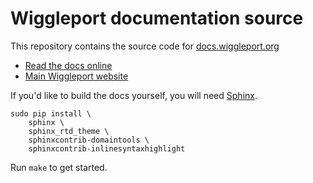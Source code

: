 # Wiggleport documentation source

This repository contains the source code for [docs.wiggleport.org](http://docs.wiggleport.org)

* [Read the docs online](http://docs.wiggleport.org)
* [Main Wiggleport website](http://wiggleport.org)

If you'd like to build the docs yourself, you will need [Sphinx](http://www.sphinx-doc.org).

    sudo pip install \
        sphinx \
        sphinx_rtd_theme \
        sphinxcontrib-domaintools \
        sphinxcontrib-inlinesyntaxhighlight

Run `make` to get started.
